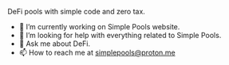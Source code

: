 DeFi pools with simple code and zero tax.

- 🔭 I’m currently working on Simple Pools website.
- 🤔 I’m looking for help with everything related to Simple Pools.
- 💬 Ask me about DeFi.
- 📫 How to reach me at simplepools@proton.me
